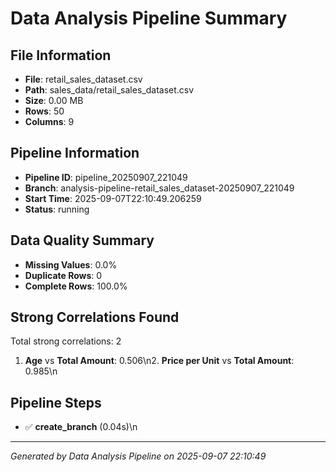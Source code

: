# Data Analysis Pipeline Summary

## File Information
- **File**: retail_sales_dataset.csv
- **Path**: sales_data/retail_sales_dataset.csv
- **Size**: 0.00 MB
- **Rows**: 50
- **Columns**: 9

## Pipeline Information
- **Pipeline ID**: pipeline_20250907_221049
- **Branch**: analysis-pipeline-retail_sales_dataset-20250907_221049
- **Start Time**: 2025-09-07T22:10:49.206259
- **Status**: running

## Data Quality Summary

- **Missing Values**: 0.0%
- **Duplicate Rows**: 0
- **Complete Rows**: 100.0%

## Strong Correlations Found
Total strong correlations: 2

1. **Age** vs **Total Amount**: 0.506\n2. **Price per Unit** vs **Total Amount**: 0.985\n
## Pipeline Steps
- ✅ **create_branch** (0.04s)\n
---
*Generated by Data Analysis Pipeline on 2025-09-07 22:10:49*

